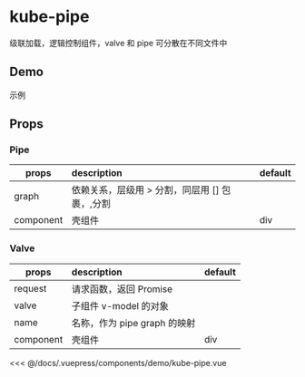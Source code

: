# kube-pipe

级联加载，逻辑控制组件，valve 和 pipe 可分散在不同文件中

## Demo
示例

<demo-kube-pipe />

## Props
### Pipe
| props   | description | default |
| ------------- |:-------------| :-----|
| graph | 依赖关系，层级用 > 分割，同层用 [] 包裹，,分割 |  | 
| component | 壳组件 | div | 

### Valve
| props   | description | default |
| ------------- |:-------------| :-----|
| request | 请求函数，返回 Promise |  | 
| valve | 子组件 v-model 的对象 |  | 
| name | 名称，作为 pipe graph 的映射 |  | 
| component | 壳组件 | div | 

<<< @/docs/.vuepress/components/demo/kube-pipe.vue